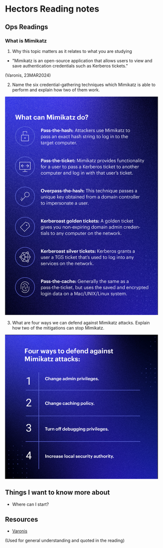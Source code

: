 # Hectors Reading notes

## Ops Readings

### What is Mimikatz

1. Why this topic matters as it relates to what you are studying

- "Mimikatz is an open-source application that allows users to view and save authentication credentials such as Kerberos tickets."

(Varonis, 23MAR2024)

2. Name the six credential-gathering techniques which Mimikatz is able to perform and explain how two of them work.

![alt text](image-3.png)

3. What are four ways we can defend against Mimikatz attacks. Explain how two of the mitigations can stop Mimikatz.

![alt text](image-4.png)

## Things I want to know more about

- Where can I start?

## Resources

- [Varonis](https://www.varonis.com/blog/what-is-mimikatz)

(Used for general understanding and quoted in the reading)